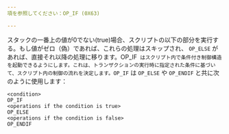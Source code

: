 ```yaml
---
項を参照してください：OP_IF (0X63)

---
```

スタックの一番上の値が0でない(true)場合、スクリプトの以下の部分を実行する。もし値がゼロ（偽）であれば、これらの処理はスキップされ、 `OP_ELSE` があれば、直接それ以降の処理に移ります。OP_IF` はスクリプト内で条件付き制御構造を起動できるようにします。これは、トランザクションの実行時に指定された条件に基づいて、スクリプト内の制御の流れを決定します。OP_IF` は `OP_ELSE` や `OP_ENDIF` と共に次のように使用します：

```text
<condition>
OP_IF
<operations if the condition is true>
OP_ELSE
<operations if the condition is false>
OP_ENDIF
```